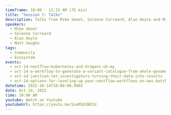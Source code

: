```yaml
---
timeframe: 10:00 - 11:15 AM (75 min)
title: "Session 7: Talks"
description: Talks from Mike Smoot, Solenne Correard, Alan Hoyle and Matt Vaughn.
speakers:
  - Mike Smoot
  - Solenne Correard
  - Alan Hoyle
  - Matt Vaughn
tags:
  - Community
  - Ecosystem
events:
  - oct-14-nextflow-kubernetes-and-dragens-oh-my
  - oct-14-a-workflow-to-generate-a-variant-catalogue-from-whole-genome-sequences
  - oct-14-junction-let-investigators-turning-their-data-into-results
  - oct-14-options-for-leveling-up-your-nextflow-workflows-on-aws-batch
datetime: 2022-10-14T10:00:00.000Z
date: Oct 14, 2022
time: 10:00 AM
youtube: Watch on Youtube
youtubeUrl: https://youtu.be/SouMSDJBE1U
---
```

